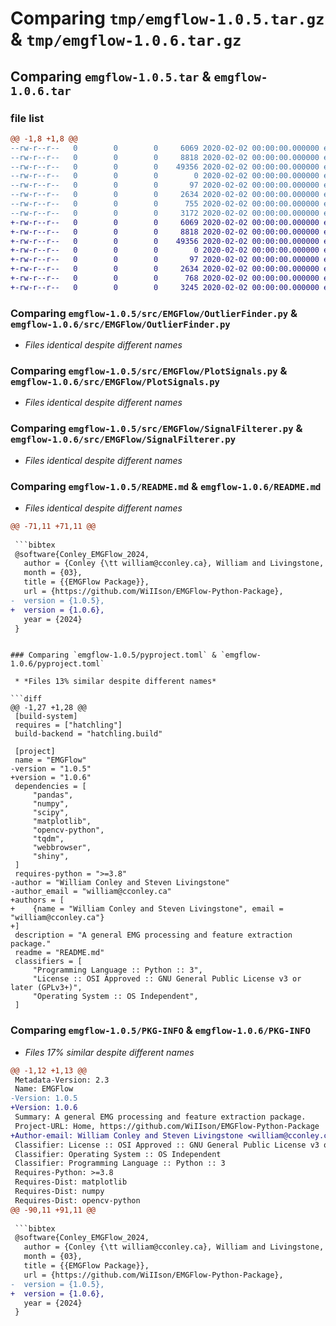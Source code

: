# Comparing `tmp/emgflow-1.0.5.tar.gz` & `tmp/emgflow-1.0.6.tar.gz`

## Comparing `emgflow-1.0.5.tar` & `emgflow-1.0.6.tar`

### file list

```diff
@@ -1,8 +1,8 @@
--rw-r--r--   0        0        0     6069 2020-02-02 00:00:00.000000 emgflow-1.0.5/src/EMGFlow/OutlierFinder.py
--rw-r--r--   0        0        0     8818 2020-02-02 00:00:00.000000 emgflow-1.0.5/src/EMGFlow/PlotSignals.py
--rw-r--r--   0        0        0    49356 2020-02-02 00:00:00.000000 emgflow-1.0.5/src/EMGFlow/SignalFilterer.py
--rw-r--r--   0        0        0        0 2020-02-02 00:00:00.000000 emgflow-1.0.5/src/EMGFlow/__init__.py
--rw-r--r--   0        0        0       97 2020-02-02 00:00:00.000000 emgflow-1.0.5/.gitignore
--rw-r--r--   0        0        0     2634 2020-02-02 00:00:00.000000 emgflow-1.0.5/README.md
--rw-r--r--   0        0        0      755 2020-02-02 00:00:00.000000 emgflow-1.0.5/pyproject.toml
--rw-r--r--   0        0        0     3172 2020-02-02 00:00:00.000000 emgflow-1.0.5/PKG-INFO
+-rw-r--r--   0        0        0     6069 2020-02-02 00:00:00.000000 emgflow-1.0.6/src/EMGFlow/OutlierFinder.py
+-rw-r--r--   0        0        0     8818 2020-02-02 00:00:00.000000 emgflow-1.0.6/src/EMGFlow/PlotSignals.py
+-rw-r--r--   0        0        0    49356 2020-02-02 00:00:00.000000 emgflow-1.0.6/src/EMGFlow/SignalFilterer.py
+-rw-r--r--   0        0        0        0 2020-02-02 00:00:00.000000 emgflow-1.0.6/src/EMGFlow/__init__.py
+-rw-r--r--   0        0        0       97 2020-02-02 00:00:00.000000 emgflow-1.0.6/.gitignore
+-rw-r--r--   0        0        0     2634 2020-02-02 00:00:00.000000 emgflow-1.0.6/README.md
+-rw-r--r--   0        0        0      768 2020-02-02 00:00:00.000000 emgflow-1.0.6/pyproject.toml
+-rw-r--r--   0        0        0     3245 2020-02-02 00:00:00.000000 emgflow-1.0.6/PKG-INFO
```

### Comparing `emgflow-1.0.5/src/EMGFlow/OutlierFinder.py` & `emgflow-1.0.6/src/EMGFlow/OutlierFinder.py`

 * *Files identical despite different names*

### Comparing `emgflow-1.0.5/src/EMGFlow/PlotSignals.py` & `emgflow-1.0.6/src/EMGFlow/PlotSignals.py`

 * *Files identical despite different names*

### Comparing `emgflow-1.0.5/src/EMGFlow/SignalFilterer.py` & `emgflow-1.0.6/src/EMGFlow/SignalFilterer.py`

 * *Files identical despite different names*

### Comparing `emgflow-1.0.5/README.md` & `emgflow-1.0.6/README.md`

 * *Files identical despite different names*

```diff
@@ -71,11 +71,11 @@
 
 ```bibtex
 @software{Conley_EMGFlow_2024,
   author = {Conley {\tt william@cconley.ca}, William and Livingstone, Steven R},
   month = {03},
   title = {{EMGFlow Package}},
   url = {https://github.com/WiIIson/EMGFlow-Python-Package},
-  version = {1.0.5},
+  version = {1.0.6},
   year = {2024}
 }
 ```
```

### Comparing `emgflow-1.0.5/pyproject.toml` & `emgflow-1.0.6/pyproject.toml`

 * *Files 13% similar despite different names*

```diff
@@ -1,27 +1,28 @@
 [build-system]
 requires = ["hatchling"]
 build-backend = "hatchling.build"
 
 [project]
 name = "EMGFlow"
-version = "1.0.5"
+version = "1.0.6"
 dependencies = [
     "pandas",
     "numpy",
     "scipy",
     "matplotlib",
     "opencv-python", 
     "tqdm",
     "webbrowser",
     "shiny",
 ]
 requires-python = ">=3.8"
-author = "William Conley and Steven Livingstone"
-author_email = "william@cconley.ca"
+authors = [
+    {name = "William Conley and Steven Livingstone", email = "william@cconley.ca"}
+]
 description = "A general EMG processing and feature extraction package."
 readme = "README.md"
 classifiers = [
     "Programming Language :: Python :: 3",
     "License :: OSI Approved :: GNU General Public License v3 or later (GPLv3+)",
     "Operating System :: OS Independent",
 ]
```

### Comparing `emgflow-1.0.5/PKG-INFO` & `emgflow-1.0.6/PKG-INFO`

 * *Files 17% similar despite different names*

```diff
@@ -1,12 +1,13 @@
 Metadata-Version: 2.3
 Name: EMGFlow
-Version: 1.0.5
+Version: 1.0.6
 Summary: A general EMG processing and feature extraction package.
 Project-URL: Home, https://github.com/WiIIson/EMGFlow-Python-Package
+Author-email: William Conley and Steven Livingstone <william@cconley.ca>
 Classifier: License :: OSI Approved :: GNU General Public License v3 or later (GPLv3+)
 Classifier: Operating System :: OS Independent
 Classifier: Programming Language :: Python :: 3
 Requires-Python: >=3.8
 Requires-Dist: matplotlib
 Requires-Dist: numpy
 Requires-Dist: opencv-python
@@ -90,11 +91,11 @@
 
 ```bibtex
 @software{Conley_EMGFlow_2024,
   author = {Conley {\tt william@cconley.ca}, William and Livingstone, Steven R},
   month = {03},
   title = {{EMGFlow Package}},
   url = {https://github.com/WiIIson/EMGFlow-Python-Package},
-  version = {1.0.5},
+  version = {1.0.6},
   year = {2024}
 }
 ```
```

